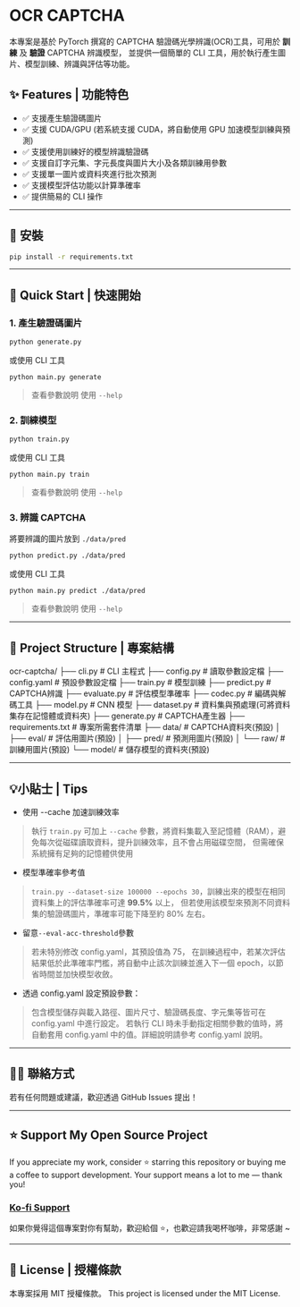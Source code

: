 # OCR CAPTCHA

本專案是基於 PyTorch 撰寫的 CAPTCHA 驗證碼光學辨識(OCR)工具，可用於 **訓練** 及 **驗證** CAPTCHA 辨識模型，
並提供一個簡單的 CLI 工具，用於執行產生圖片、模型訓練、辨識與評估等功能。


## ✨ Features | 功能特色

- ✅ 支援產生驗證碼圖片
- ✅ 支援 CUDA/GPU (若系統支援 CUDA，將自動使用 GPU 加速模型訓練與預測)
- ✅ 支援使用訓練好的模型辨識驗證碼
- ✅ 支援自訂字元集、字元長度與圖片大小及各類訓練用參數
- ✅ 支援單一圖片或資料夾進行批次預測
- ✅ 支援模型評估功能以計算準確率
- ✅ 提供簡易的 CLI 操作

---

## 💾 安裝

```bash
pip install -r requirements.txt
```

---

## 🚀 Quick Start | 快速開始

### 1. 產生驗證碼圖片
   ```bash
   python generate.py
   ```
   
   或使用 CLI 工具
   ```base
   python main.py generate
   ```
   
   > 查看參數說明 使用 ```--help```

### 2. 訓練模型
   ```bash
   python train.py
   ```

   或使用 CLI 工具
   ```base
   python main.py train
   ```

> 查看參數說明 使用 ```--help```


### 3. 辨識 CAPTCHA
   將要辨識的圖片放到 `./data/pred`
   ```bash
   python predict.py ./data/pred
   ```

   或使用 CLI 工具
   ```base
   python main.py predict ./data/pred
   ```

   > 查看參數說明 使用 ```--help```

---

## 📂 Project Structure | 專案結構
ocr-captcha/
├── cli.py                    # CLI 主程式
├── config.py                 # 讀取參數設定檔
├── config.yaml               # 預設參數設定檔
├── train.py                  # 模型訓練
├── predict.py                # CAPTCHA辨識
├── evaluate.py               # 評估模型準確率
├── codec.py                  # 編碼與解碼工具
├── model.py                  # CNN 模型
├── dataset.py                # 資料集與預處理(可將資料集存在記憶體或資料夾)
├── generate.py               # CAPTCHA產生器
├── requirements.txt          # 專案所需套件清單
├── data/                     # CAPTCHA資料夾(預設)
│   ├── eval/                 # 評估用圖片(預設)
│   ├── pred/                 # 預測用圖片(預設)
│   └── raw/                  # 訓練用圖片(預設)
└── model/                    # 儲存模型的資料夾(預設)


---

## 💡小貼士 | Tips
- 使用 --cache 加速訓練效率
> 執行 `train.py` 可加上 `--cache` 參數，將資料集載入至記憶體（RAM），避免每次從磁碟讀取資料，提升訓練效率，且不會占用磁碟空間，
但需確保系統擁有足夠的記憶體供使用

- 模型準確率參考值 
> `train.py --dataset-size 100000 --epochs 30`，訓練出來的模型在相同資料集上的評估準確率可達 **99.5%** 以上，
但若使用該模型來預測不同資料集的驗證碼圖片，準確率可能下降至約 80% 左右。

- 留意`--eval-acc-threshold`參數
> 若未特別修改 config.yaml，其預設值為 75，
在訓練過程中，若某次評估結果低於此準確率門檻，將自動中止該次訓練並進入下一個 epoch，以節省時間並加快模型收斂。

- 透過 config.yaml 設定預設參數：
> 包含模型儲存與載入路徑、圖片尺寸、驗證碼長度、字元集等皆可在 config.yaml 中進行設定。
若執行 CLI 時未手動指定相關參數的值時，將自動套用 config.yaml 中的值。詳細說明請參考 config.yaml 說明。


---


## 🙋‍♀️ 聯絡方式
若有任何問題或建議，歡迎透過 GitHub Issues 提出！


---


## ⭐ Support My Open Source Project
If you appreciate my work, consider ⭐ starring this repository or buying me a coffee to support development. 
Your support means a lot to me — thank you!

### [Ko-fi Support](https://ko-fi.com/alian613)

如果你覺得這個專案對你有幫助，歡迎給個 ⭐，也歡迎請我喝杯咖啡，非常感謝 ~


---


## 📄 License | 授權條款
本專案採用 MIT 授權條款。
This project is licensed under the MIT License.



